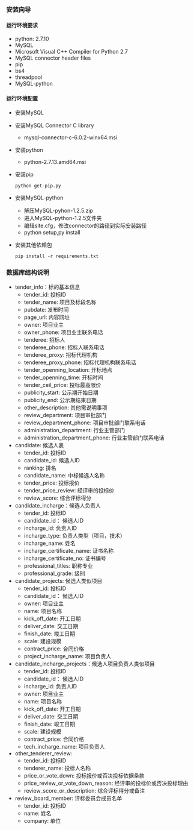 ### 安装向导
#### 运行环境要求
- python: 2.7.10
- MySQL
- Microsoft Visual C++ Compiler for Python 2.7
- MySQL connector header files
- pip
- bs4
- threadpool
- MySQL-python

#### 运行环境配置
- 安装MySQL
- 安装MySQL Connector C library
    - mysql-connector-c-6.0.2-winx64.msi
- 安装python
    - python-2.7.13.amd64.msi
- 安装pip

    ``python get-pip.py``
- 安装MySQL-python
    - 解压MySQL-pyhon-1.2.5.zip
    - 进入MySQL-python-1.2.5文件夹
    - 编辑site.cfg，修改connector的路径到实际安装路径
    - python setup,py install
- 安装其他依赖包

    ``pip install -r requirements.txt``

### 数据库结构说明
- tender_info：标的基本信息
    - tender_id: 投标ID
	- tender_name: 项目及标段名称
	- pubdate: 发布时间
	- page_url: 内容网址
    - owner: 项目业主
    - owner_phone: 项目业主联系电话
    - tenderee: 招标人
    - tenderee_phone: 招标人联系电话
    - tenderee_proxy: 招标代理机构
    - tenderee_proxy_phone: 招标代理机构联系电话
    - tender_openning_location: 开标地点
    - tender_openning_time: 开标时间
    - tender_ceil_price: 投标最高限价
    - publicity_start: 公示期开始日期
    - publicity_end: 公示期结束日期
    - other_description: 其他需说明事项
    - review_department: 项目审批部门
    - review_department_phone: 项目审批部门联系电话
    - administration_department: 行业主管部门
    - administration_department_phone: 行业主管部门联系电话
- candidate: 候选人表
    - tender_id: 投标ID
    - candidate_id: 候选人ID
    - ranking: 排名
    - candidate_name: 中标候选人名称
    - tender_price: 投标报价
    - tender_price_review: 经评审的投标价
    - review_score: 综合评标得分
- candidate_incharge：候选人负责人
    - tender_id: 投标ID
    - candidate_id： 候选人ID
    - incharge_id: 负责人ID
    - incharge_type: 负责人类型（项目，技术）
    - incharge_name: 姓名
    - incharge_certificate_name: 证书名称
    - incharge_certificate_no: 证书编号
    - professional_titles: 职称专业
    - professional_grade: 级别
- candidate_projects: 候选人类似项目
    - tender_id: 投标ID
    - candidate_id： 候选人ID
    - owner: 项目业主
    - name: 项目名称
    - kick_off_date: 开工日期
    - deliver_date: 交工日期
    - finish_date: 竣工日期
    - scale: 建设规模
    - contract_price: 合同价格
    - project_incharge_name: 项目负责人
- candidate_incharge_projects：候选人项目负责人类似项目
    - tender_id: 投标ID
    - candidate_id： 候选人ID
    - incharge_id: 负责人ID
    - owner: 项目业主
    - name: 项目名称
    - kick_off_date: 开工日期
    - deliver_date: 交工日期
    - finish_date: 竣工日期
    - scale: 建设规模
    - contract_price: 合同价格
    - tech_incharge_name: 项目负责人
- other_tenderer_review:
    - tender_id: 投标ID
    - tenderer_name: 投标人名称
    - price_or_vote_down: 投标报价或否决投标依据条款 
    - price_review_or_vote_down_reason: 经评审的投标价或否决投标理由
    - review_score_or_description: 综合评标得分或备注
- review_board_member: 评标委员会成员名单
    - tender_id: 投标ID
    - name: 姓名
    - company: 单位